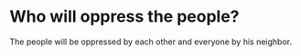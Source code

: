 # Who will oppress the people?

The people will be oppressed by each other and everyone by his neighbor.
